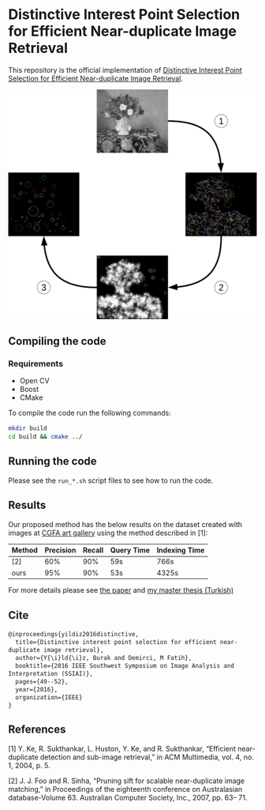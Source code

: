 [paper]: https://ieeexplore.ieee.org/document/7459172
[thesis]: http://earsiv.etu.edu.tr/xmlui/handle/20.500.11851/2308

# Distinctive Interest Point Selection for Efficient Near-duplicate Image Retrieval

This repository is the official implementation of [Distinctive Interest Point Selection for Efficient Near-duplicate Image Retrieval][paper].

![Summary of the proposed method](.github/method.png 'Logo Title Text 1')

## Compiling the code

### Requirements

- Open CV
- Boost
- CMake

To compile the code run the following commands:

```bash
mkdir build
cd build && cmake ../
```

## Running the code

Please see the `run_*.sh` script files to see how to run the code.

## Results

Our proposed method has the below results on the dataset created with images at [CGFA art gallery](http://ftp.icm.edu.pl/cgfa/) using the method described in [1]:

| Method | Precision | Recall | Query Time | Indexing Time |
| ------ | --------- | ------ | ---------- | ------------- |
| [2]    | 60%       | 90%    | 59s        | 766s          |
| ours   | 95%       | 90%    | 53s        | 4325s         |

For more details please see [the paper][paper] and [my master thesis (Turkish)][thesis]

## Cite

```
@inproceedings{yildiz2016distinctive,
  title={Distinctive interest point selection for efficient near-duplicate image retrieval},
  author={Y{\i}ld{\i}z, Burak and Demirci, M Fatih},
  booktitle={2016 IEEE Southwest Symposium on Image Analysis and Interpretation (SSIAI)},
  pages={49--52},
  year={2016},
  organization={IEEE}
}
```

## References

[1] Y. Ke, R. Sukthankar, L. Huston, Y. Ke, and R. Sukthankar, “Efficient near-duplicate detection and sub-image retrieval,” in ACM Multimedia, vol. 4, no. 1, 2004, p. 5.

[2] J. J. Foo and R. Sinha, “Pruning sift for scalable near-duplicate image matching,” in Proceedings of the eighteenth conference on Australasian database-Volume 63. Australian Computer Society, Inc., 2007, pp. 63– 71.
